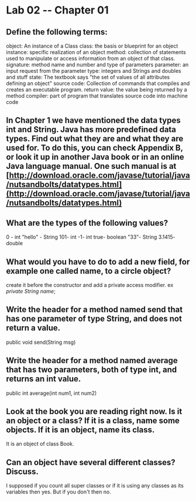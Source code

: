 # Lab 02 -- Chapter 01

## Define the following terms:
object: An instance of a Class
class: the basis or blueprint for an object
instance: specific realization of an object
method: collection of statements used to manipulate or access information from an object of that class.
signature: method name and number and type of parameters
parameter: an input request from the parameter
type: integers and Strings and doubles and stuff
state: The textbook says "the set of values of all attributes defining an object"
source code: Collection of commands that compiles and creates an executable program.
return value: the value being returned by a method
compiler: part of program that translates source code into machine code

## In Chapter 1 we have mentioned the data types int and String. Java has more predefined data types. Find out what they are and what they are used for. To do this, you can check Appendix B, or look it up in another Java book or in an online Java language manual. One such manual is at [http://download.oracle.com/javase/tutorial/java/nutsandbolts/datatypes.html](http://download.oracle.com/javase/tutorial/java/nutsandbolts/datatypes.html)

## What are the types of the following values?
0 - int
"hello" - String
101- int
-1- int
true- boolean
"33"- String
3.1415- double

## What would you have to do to add a new field, for example one called name, to a circle object?

create it before the constructor and add a private access modifier. ex *private String name*;

## Write the header for a method named send that has one parameter of type String, and does not return a value.

public void send(String msg)

## Write the header for a method named average that has two parameters, both of type int, and returns an int value.

public int average(int num1, int num2)

## Look at the book you are reading right now. Is it an object or a class? If it is a class, name some objects. If it is an object, name its class.

It is an object of class Book.

## Can an object have several different classes? Discuss.

I supposed if you count all super classes or if it is using any classes as its
variables then yes. But if you don't then no.
